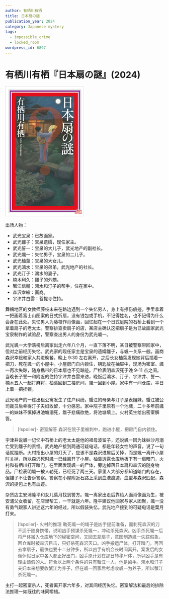 ```yaml
---
author: 有栖川有栖
title: 日本扇の謎
publication_year: 2024
category: Japanese mystery
tags:
  - impossible_crime
  - locked_room
wordpress_id: 6897
---
```


# 有栖川有栖『日本扇の謎』(2024)

<img src=images/2024_cover.jpg width=250/>

出场人物：
* 武光宝泉：已故画家。
* 武光雛子：宝泉遗孀，现任家主。
* 武光誓一：宝泉的大儿子，武光地产的副社长。
* 武光颯一：失忆男子，宝泉的二儿子。
* 武光柚葉：宝泉的大女儿。
* 武光鴻水：宝泉的弟弟，武光地产的社长。
* 武光汀子：鴻水的妻子。
* 楠木利久：雛子的外甥。
* 蟹江信輔：鴻水和汀子的帮手，住在家中。
* 森沢幸絵：画商。
* 宇津井白雲：菩提寺住持。

舞鶴地区的女教师藤枝未来在路边遇到一个失忆男人，身上有擦伤痕迹，手里拿着一把画着富士山图案的日式折扇，没有钱包或手机，不记得姓名，也不记得为什么会身在此处。失忆男人为藤枝作肖像画，回忆起在一个日式庭院的石桥上看到一个拿着扇子的老太太。警察排查卖扇子的店，某店主确认这把扇子是为已故画家武光宝泉制作的试验品，警察查出男人的身份为武光颯一。

武光颯一大学落榜后离家出走六年八个月，一直下落不明，某日被警察带回家中，但对之前经历失忆。武光家的现任家主是宝泉的遗孀雛子，与颯一关系一般。画商森沢幸絵和家人共进晚餐，晚上 9:30 左右离开，之后长女柚葉发现她背后插着一把刀，死在颯一的小屋中。小屋房门自内锁住，钥匙放在抽屉中，现场为密室。颯一再次失踪，随身携带的日本扇也不见踪迹。尸检表明森沢死于晚 9-11 点之间。当晚长子誓一和附近的住持宇津井白雲来访，晚饭后鴻水、汀子、宇津井、誓一、楠木五人一起打麻将，柚葉回到二楼房间，颯一回到小屋。家中有一间仓库，平日上着一把挂锁。

武光地产的一栋出租公寓发生了住户纠纷。蟹江的母亲与汀子是表姐妹，蟹江被公司裁员后幸得汀子夫妇收留，十分感恩。家中院子里原有一个池塘，二十多年前颯一的妹妹不慎掉进池塘溺死，雛子悲痛欲绝，将池塘填上。火村英生给出密室解答。

> [!spoiler]- 密室解答
> 森沢在院子里被刺中，跑进小屋，把房门自内锁住。

宇津井说颯一记忆中石桥上的老太太是他的祖母波留子，还说颯一因为妹妹沙月溺亡受到雛子的责怪。武光地产接到两通可疑电话，都是年轻女性的声音，说了一句话就挂断。火村指出小屋的灯灭了，应该不是森沢进屋后关掉，而是颯一离开小屋时关掉，所以森沢死时颯一已经离开了小屋。柚葉透露仓库地板下有一扇暗门，火村和有栖川打开暗门，在里面发现颯一的尸体，旁边掉落日本扇和森沢的随身物品。尸检表明颯一被人勒死，已经死了两三天。家里人大部分都知道暗门的存在，但雛子不让告诉警察。警察在小屋附近石路上采到血液痕迹，血型与森沢匹配，森沢的提包上也有血迹。

杂货店主安浦隆平和女儿葉月找到警方。颯一离家出走后靠给人画肖像画为生，被安浦父女收留，在店里帮工，一干就是六年。隆平建议他回家与家人团聚，颯一没有勇气跟家人讲述这六年的经过，所以假装失忆。武光地产接到的可疑电话是葉月打来。

> [!spoiler]- 火村的推理
> 勒死颯一的绳子是凶手提前准备，而刺死森沢的刀不适于随身携带，说明凶手预谋杀死颯一，冲动杀死森沢。凶手杀死颯一后将尸体搬入仓库地下的秘密空间，又回去拿扇子，意图制造颯一失踪假象，回仓库时被森沢目击，只好杀死森沢灭口。凶手搬运尸体，打开暗门，再回去拿扇子，最快也要十二分钟多，所以凶手有机会长时间离开。案发后的女佣休假日家中各人都正好出门，凶手原计划在那日转移尸体，所以凶手是有理由请假的人。符合以上两个条件的只有蟹江一人，他是凶手。鴻水和汀子夫妇本来想要收蟹江为养子，但在颯一回家后考虑收颯一为养子，所以蟹江杀死颯一。

主打一起密室杀人，死者离开家六年多，对其间经历失忆。密室解法和最后的排除法推理一如既往的味同嚼蜡。